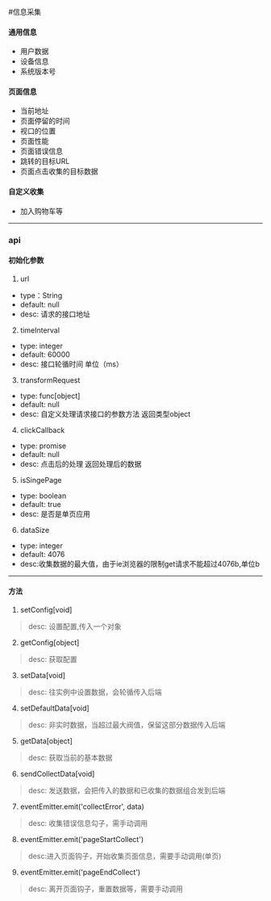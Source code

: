 #信息采集

#### 通用信息
* 用户数据
* 设备信息
* 系统版本号

#### 页面信息
* 当前地址
* 页面停留的时间
* 视口的位置
* 页面性能
* 页面错误信息
* 跳转的目标URL
* 页面点击收集的目标数据

#### 自定义收集
* 加入购物车等

---
### api

#### 初始化参数

1. url

 + type：String
 + default: null
 + desc: 请求的接口地址

2. timeInterval

 + type: integer
 + default: 60000
 + desc: 接口轮循时间 单位（ms）

3. transformRequest

 + type: func[object]
 + default: null
 + desc: 自定义处理请求接口的参数方法 返回类型object

4. clickCallback

 + type: promise
 + default: null
 + desc: 点击后的处理 返回处理后的数据

5. isSingePage

 + type: boolean
 + default: true
 + desc: 是否是单页应用

6. dataSize

 + type: integer
 + default: 4076
 + desc:收集数据的最大值，由于ie浏览器的限制get请求不能超过4076b,单位b

---

#### 方法

1. setConfig[void]
>desc: 设置配置,传入一个对象

2. getConfig[object]
>desc: 获取配置

3. setData[void]
>desc: 往实例中设置数据，会轮循传入后端

4. setDefaultData[void]
>desc:  非实时数据，当超过最大阀值，保留这部分数据传入后端

5. getData[object]
>desc: 获取当前的基本数据

6. sendCollectData[void]
>desc: 发送数据，会把传入的数据和已收集的数据组合发到后端

7. eventEmitter.emit('collectError', data)
> desc: 收集错误信息勾子，需手动调用

8. eventEmitter.emit('pageStartCollect')
>desc:进入页面钩子，开始收集页面信息，需要手动调用(单页)

9. eventEmitter.emit('pageEndCollect')
>desc: 离开页面钩子，重置数据等，需要手动调用
